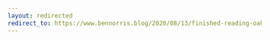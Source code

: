 ```yaml
---
layout: redirected
redirect_to: https://www.bennorris.blog/2020/08/13/finished-reading-oakleaf.html
---
```

